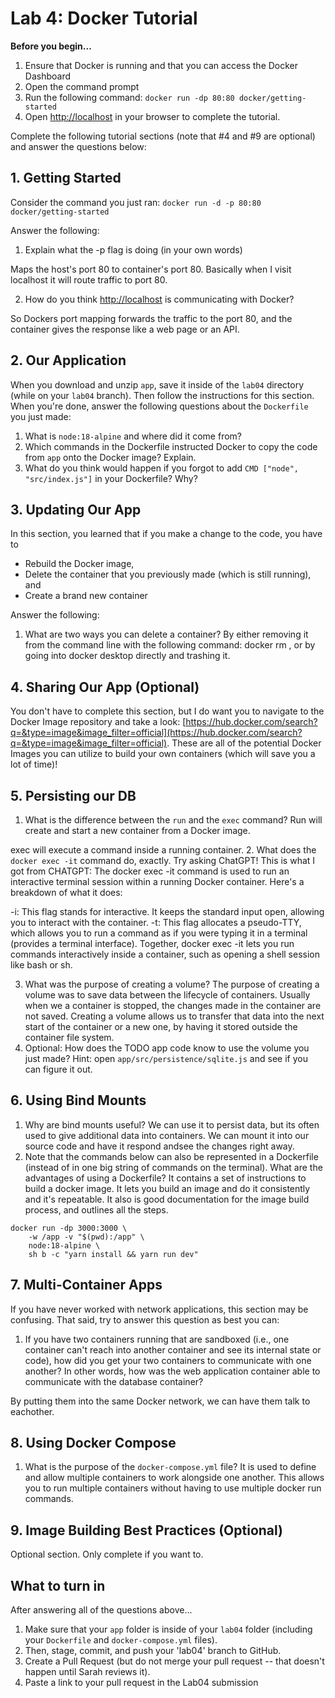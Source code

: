 # Lab 4: Docker Tutorial

**Before you begin...**
1. Ensure that Docker is running and that you can access the Docker Dashboard
1. Open the command prompt
2. Run the following command: `docker run -dp 80:80 docker/getting-started`
3. Open [http://localhost](http://localhost) in your browser to complete the tutorial.


Complete the following tutorial sections (note that #4 and #9 are optional) and answer the questions below:

## 1. Getting Started
Consider the command you just ran: `docker run -d -p 80:80 docker/getting-started`

Answer the following:
1. Explain what the -p flag is doing (in your own words)

Maps the host's port 80 to container's port 80. Basically when I visit localhost it will route traffic to port 80.

2. How do you think [http://localhost](http://localhost) is communicating with Docker? 

So Dockers port mapping forwards the traffic to the port 80, and the container gives the response like a web page or an API. 

## 2. Our Application
When you download and unzip `app`, save it inside of the `lab04` directory (while on your `lab04` branch). Then follow the instructions for this section. When you're done, answer the following questions about the `Dockerfile` you just made:
1. What is `node:18-alpine` and where did it come from?
2. Which commands in the Dockerfile instructed Docker to copy the code from `app` onto the Docker image? Explain.
3. What do you think would happen if you forgot to add `CMD ["node", "src/index.js"]` in your Dockerfile? Why?

## 3. Updating Our App
In this section, you learned that if you make a change to the code, you have to 
* Rebuild the Docker image,
* Delete the container that you previously made (which is still running), and
* Create a brand new container

Answer the following:
1. What are two ways you can delete a container?
By either removing it from the command line with the following command: docker rm <container-id>, or by going into docker desktop directly and trashing it. 
## 4. Sharing Our App (Optional)
You don't have to complete this section, but I do want you to navigate to the Docker Image repository and take a look: [https://hub.docker.com/search?q=&type=image&image_filter=official](https://hub.docker.com/search?q=&type=image&image_filter=official). These are all of the potential Docker Images you can utilize to build your own containers (which will save you a lot of time)!

## 5. Persisting our DB

1. What is the difference between the `run` and the `exec` command?
Run will create and start a new container from a Docker image.

exec will execute a command inside a running container. 
2. What does the `docker exec -it` command do, exactly. Try asking ChatGPT!
This is what I got from CHATGPT:
The docker exec -it command is used to run an interactive terminal session within a running Docker container. Here's a breakdown of what it does:

-i: This flag stands for interactive. It keeps the standard input open, allowing you to interact with the container.
-t: This flag allocates a pseudo-TTY, which allows you to run a command as if you were typing it in a terminal (provides a terminal interface).
Together, docker exec -it lets you run commands interactively inside a container, such as opening a shell session like bash or sh.

3. What was the purpose of creating a volume?
The purpose of creating a volume was to save data between the lifecycle of containers. Usually when we a container is stopped, the changes made in the container are not saved. Creating a volume allows us to transfer that data into the next start of the container or a new one, by having it stored outside the container file system. 
4. Optional: How does the TODO app code know to use the volume you just made? Hint: open `app/src/persistence/sqlite.js` and see if you can figure it out.

## 6. Using Bind Mounts
1. Why are bind mounts useful? 
We can use it to persist data, but its often used to give additional data into containers. We can mount it into our source code and have it respond andsee the changes right away.   
2. Note that the commands below can also be represented in a Dockerfile (instead of in one big string of commands on the terminal). What are the advantages of using a Dockerfile?
It contains a set of instructions to build a docker image. It lets you build an image and do it consistently and it's repeatable. It also is good documentation for the image build process, and outlines all the steps.  

```
docker run -dp 3000:3000 \
    -w /app -v "$(pwd):/app" \
    node:18-alpine \
    sh b -c "yarn install && yarn run dev"
```

## 7. Multi-Container Apps
If you have never worked with network applications, this section may be confusing. That said, try to answer this question as best you can:

1. If you have two containers running that are sandboxed (i.e., one container can't reach into another container and see its internal state or code), how did you get your two containers to communicate with one another? In other words, how was the web application container able to communicate with the database container?

By putting them into the same Docker network, we can have them talk to eachother. 

## 8. Using Docker Compose
1. What is the purpose of the `docker-compose.yml` file?
 It is used to define and allow multiple containers to work alongside one another. This allows you to run multiple containers without having to use multiple docker run commands.
 
## 9. Image Building Best Practices (Optional)
Optional section. Only complete if you want to.


## What to turn in
After answering all of the questions above...
1. Make sure that your `app` folder is inside of your `lab04` folder (including your `Dockerfile` and `docker-compose.yml` files).
1. Then, stage, commit, and push your 'lab04' branch to GitHub. 
1. Create a Pull Request (but do not merge your pull request -- that doesn't happen until Sarah reviews it).
1. Paste a link to your pull request in the Lab04 submission
